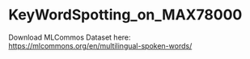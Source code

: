 # KeyWordSpotting_on_MAX78000


Download MLCommos Dataset here: https://mlcommons.org/en/multilingual-spoken-words/ 
